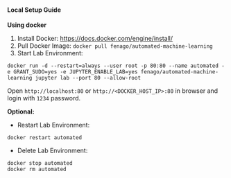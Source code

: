 #### Local Setup Guide

**Using docker**

1. Install Docker: https://docs.docker.com/engine/install/
2. Pull Docker Image: `docker pull fenago/automated-machine-learning`
3. Start Lab Environment: 

`docker run -d --restart=always --user root -p 80:80 --name automated -e GRANT_SUDO=yes -e JUPYTER_ENABLE_LAB=yes fenago/automated-machine-learning jupyter lab --port 80 --allow-root`

Open `http://localhost:80` or `http://<DOCKER_HOST_IP>:80` in browser and login with `1234` password.


**Optional:**

* Restart Lab Environment: 

`docker restart automated`

* Delete Lab Environment: 

```
docker stop automated
docker rm automated
```
